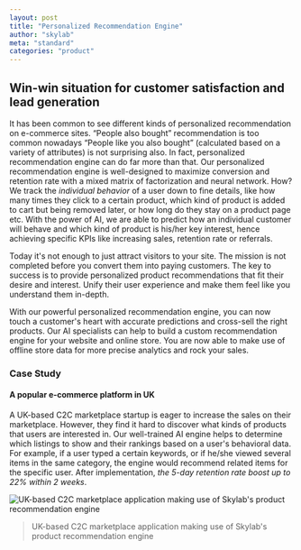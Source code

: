 ```yaml
---
layout: post
title: "Personalized Recommendation Engine"
author: "skylab"
meta: "standard"
categories: "product"
---
```


## Win-win situation for customer satisfaction and lead generation

It has been common to see different kinds of personalized recommendation on e-commerce sites. “People also bought” recommendation is too common nowadays “People like you also bought” (calculated based on a variety of attributes) is not surprising also. In fact, personalized recommendation engine can do far more than that. Our personalized recommendation engine is well-designed to maximize conversion and retention rate with a mixed matrix of factorization and neural network. How? We track the *individual behavior* of a user down to fine details, like how many times they click to a certain product, which kind of product is added to cart but being removed later, or how long do they stay on a product page etc. With the power of AI, we are able to predict how an individual customer will behave and which kind of product is his/her key interest, hence achieving specific KPIs like increasing sales, retention rate or referrals.

Today it's not enough to just attract visitors to your site. The mission is not completed before you convert them into paying customers. The key to success is to provide personalized product recommendations that fit their desire and interest. Unify their user experience and make them feel like you understand them in-depth.

With our powerful personalized recommendation engine, you can now touch a customer's heart with accurate predictions and cross-sell the right products. Our AI specialists can help to build a custom recommendation engine for your website and online store. You are now able to make use of offline store data for more precise analytics and rock your sales.


### Case Study

#### A popular e-commerce platform in UK
A UK-based C2C marketplace startup is eager to increase the sales on their marketplace. However, they find it hard to discover what kinds of products that users are interested in. Our well-trained AI engine helps to determine which listings to show and their rankings based on a user's behavioral data. For example, if a user typed a certain keywords, or if he/she viewed several items in the same category, the engine would recommend related items for the specific user. After implementation, *the 5-day retention rate boost up to 22% within 2 weeks*.

<img src="#" alt="UK-based C2C marketplace application making use of Skylab's product recommendation engine">

> UK-based C2C marketplace application making use of Skylab's product recommendation engine


